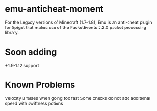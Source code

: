 # emu-anticheat-moment
For the Legacy versions of Minecraft (1.7-1.8), Emu is an anti-cheat plugin for Spigot that makes use of the PacketEvents 2.2.0 packet processing library.

# Soon adding
+1.9-1.12 support

# Known Problems
Velocity B falses when going too fast
Some checks do not add additional speed with swiftness potions
